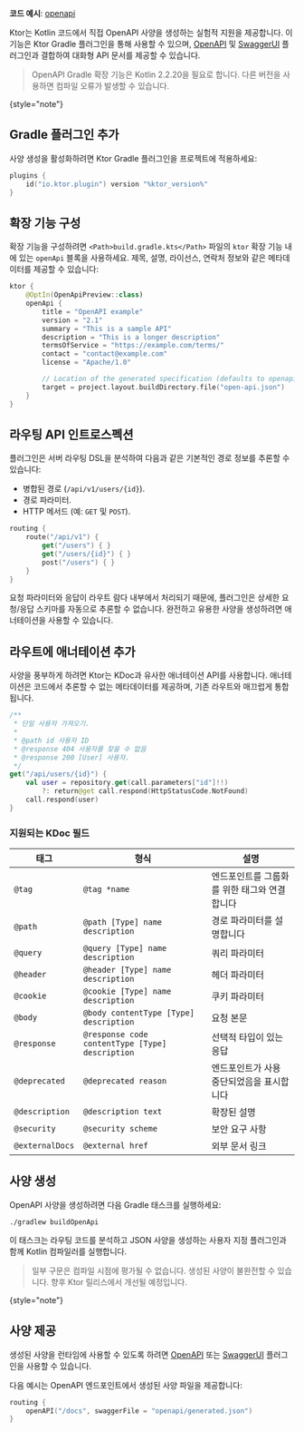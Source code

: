 [//]: # (title: OpenAPI 사양 생성)

<show-structure for="chapter" depth="2"/>
<primary-label ref="experimental"/>
<secondary-label ref="server-feature"/>

<tldr>
<p>
<b>코드 예시</b>: 
<a href="https://github.com/ktorio/ktor-samples/tree/main/openapi">openapi</a>
</p>
</tldr>

Ktor는 Kotlin 코드에서 직접 OpenAPI 사양을 생성하는 실험적 지원을 제공합니다. 이 기능은 Ktor Gradle 플러그인을 통해 사용할 수 있으며, [OpenAPI](server-openapi.md) 및 [SwaggerUI](server-swagger-ui.md) 플러그인과 결합하여 대화형 API 문서를 제공할 수 있습니다.

> OpenAPI Gradle 확장 기능은 Kotlin 2.2.20을 필요로 합니다. 다른 버전을 사용하면 컴파일 오류가 발생할 수 있습니다.
>
{style="note"}

## Gradle 플러그인 추가

사양 생성을 활성화하려면 Ktor Gradle 플러그인을 프로젝트에 적용하세요:

```kotlin
plugins {
    id("io.ktor.plugin") version "%ktor_version%"
}
```

## 확장 기능 구성

확장 기능을 구성하려면 `<Path>build.gradle.kts</Path>` 파일의 `ktor` 확장 기능 내에 있는 `openApi` 블록을 사용하세요. 제목, 설명, 라이선스, 연락처 정보와 같은 메타데이터를 제공할 수 있습니다:

```kotlin
ktor {
    @OptIn(OpenApiPreview::class)
    openApi {
        title = "OpenAPI example"
        version = "2.1"
        summary = "This is a sample API"
        description = "This is a longer description"
        termsOfService = "https://example.com/terms/"
        contact = "contact@example.com"
        license = "Apache/1.0"

        // Location of the generated specification (defaults to openapi/generated.json)
        target = project.layout.buildDirectory.file("open-api.json")
    }
}
```

## 라우팅 API 인트로스펙션

플러그인은 서버 라우팅 DSL을 분석하여 다음과 같은 기본적인 경로 정보를 추론할 수 있습니다:

- 병합된 경로 (`/api/v1/users/{id}`).
- 경로 파라미터.
- HTTP 메서드 (예: `GET` 및 `POST`).

```kotlin
routing {
    route("/api/v1") {
        get("/users") { }
        get("/users/{id}") { }
        post("/users") { }
    }
}
```

요청 파라미터와 응답이 라우트 람다 내부에서 처리되기 때문에, 플러그인은 상세한 요청/응답 스키마를 자동으로 추론할 수 없습니다. 완전하고 유용한 사양을 생성하려면 애너테이션을 사용할 수 있습니다.

## 라우트에 애너테이션 추가

사양을 풍부하게 하려면 Ktor는 KDoc과 유사한 애너테이션 API를 사용합니다. 애너테이션은 코드에서 추론할 수 없는 메타데이터를 제공하며, 기존 라우트와 매끄럽게 통합됩니다.

```kotlin
/**
 * 단일 사용자 가져오기.
 *
 * @path id 사용자 ID
 * @response 404 사용자를 찾을 수 없음
 * @response 200 [User] 사용자.
 */
get("/api/users/{id}") {
    val user = repository.get(call.parameters["id"]!!)
        ?: return@get call.respond(HttpStatusCode.NotFound)
    call.respond(user)
}

```

### 지원되는 KDoc 필드

| 태그             | 형식                                            | 설명                                     |
|-----------------|-------------------------------------------------|-------------------------------------------------|
| `@tag`          | `@tag *name`                                    | 엔드포인트를 그룹화를 위한 태그와 연결합니다    |
| `@path`         | `@path [Type] name description`                 | 경로 파라미터를 설명합니다                      |
| `@query`        | `@query [Type] name description`                | 쿼리 파라미터                                   |
| `@header`       | `@header [Type] name description`               | 헤더 파라미터                                   |
| `@cookie`       | `@cookie [Type] name description`               | 쿠키 파라미터                                   |
| `@body`         | `@body contentType [Type] description`          | 요청 본문                                       |
| `@response`     | `@response code contentType [Type] description` | 선택적 타입이 있는 응답                         |
| `@deprecated`   | `@deprecated reason`                            | 엔드포인트가 사용 중단되었음을 표시합니다     |
| `@description`  | `@description text`                             | 확장된 설명                                     |
| `@security`     | `@security scheme`                              | 보안 요구 사항                                  |
| `@externalDocs` | `@external href`                                | 외부 문서 링크                                  |

## 사양 생성

OpenAPI 사양을 생성하려면 다음 Gradle 태스크를 실행하세요:

```shell
./gradlew buildOpenApi
```

이 태스크는 라우팅 코드를 분석하고 JSON 사양을 생성하는 사용자 지정 플러그인과 함께 Kotlin 컴파일러를 실행합니다.

> 일부 구문은 컴파일 시점에 평가될 수 없습니다. 생성된 사양이 불완전할 수 있습니다. 향후 Ktor 릴리스에서 개선될 예정입니다.
>
{style="note"}

## 사양 제공

생성된 사양을 런타임에 사용할 수 있도록 하려면 [OpenAPI](server-openapi.md) 또는 [SwaggerUI](server-swagger-ui.md) 플러그인을 사용할 수 있습니다.

다음 예시는 OpenAPI 엔드포인트에서 생성된 사양 파일을 제공합니다:

```kotlin
routing {
    openAPI("/docs", swaggerFile = "openapi/generated.json")
}